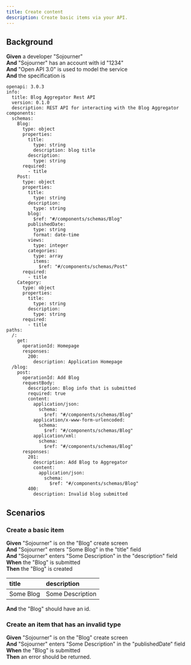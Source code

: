 ```yaml
---
title: Create content
description: Create basic items via your API.
---
```


## Background

**Given** a developer "Sojourner"  
**And** "Sojourner" has an account with id "1234"  
**And** "Open API 3.0" is used to model the service  
**And** the specification is  

```
openapi: 3.0.3
info:
  title: Blog Aggregator Rest API
  version: 0.1.0
  description: REST API for interacting with the Blog Aggregator
components:
  schemas:
    Blog:
      type: object
      properties:
        title:
          type: string
          description: blog title
        description:
          type: string
      required:
        - title
    Post:
      type: object
      properties:
        title:
          type: string
        description:
          type: string
        blog:
          $ref: "#/components/schemas/Blog"
        publishedDate:
          type: string
          format: date-time
        views:
          type: integer
        categories:
          type: array
          items:
            $ref: "#/components/schemas/Post"
      required:
        - title
    Category:
      type: object
      properties:
        title:
          type: string
        description:
          type: string
      required:
        - title
paths:
  /:
    get:
      operationId: Homepage
      responses:
        200:
          description: Application Homepage
  /blog:
    post:
      operationId: Add Blog
      requestBody:
        description: Blog info that is submitted
        required: true
        content:
          application/json:
            schema:
              $ref: "#/components/schemas/Blog"
          application/x-www-form-urlencoded:
            schema:
              $ref: "#/components/schemas/Blog"
          application/xml:
            schema:
              $ref: "#/components/schemas/Blog"
      responses:
        201:
          description: Add Blog to Aggregator
          content:
            application/json:
              schema:
                $ref: "#/components/schemas/Blog"
        400:
          description: Invalid blog submitted
```

## Scenarios

### Create a basic item

**Given** "Sojourner" is on the "Blog" create screen  
**And** "Sojourner" enters "Some Blog" in the "title" field  
**And** "Sojourner" enters "Some Description" in the "description" field  
**When** the "Blog" is submitted  
**Then** the "Blog" is created  

| title     | description      |
|:----------|:-----------------|
| Some Blog | Some Description |

**And** the "Blog" should have an id.  

### Create an item that has an invalid type

**Given** "Sojourner" is on the "Blog" create screen  
**And** "Sojourner" enters "Some Description" in the "publishedDate" field  
**When** the "Blog" is submitted  
**Then** an error should be returned.
